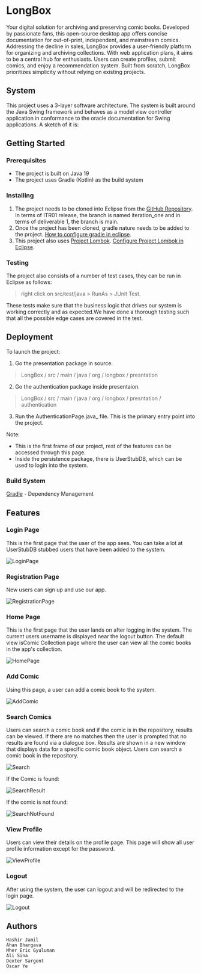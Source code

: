 # LongBox

Your digital solution for archiving and preserving comic books. Developed by passionate fans, this open-source desktop app offers concise documentation for out-of-print, independent, and mainstream comics. Addressing the decline in sales, LongBox provides a user-friendly platform for organizing and archiving collections. With web application plans, it aims to be a central hub for enthusiasts. Users can create profiles, submit comics, and enjoy a recommendation system. Built from scratch, LongBox prioritizes simplicity without relying on existing projects.

## System 

This project uses a 3-layer software architecture. The system is built around the Java Swing framework and behaves as a model view controller application in conformance to the oracle documentation for Swing applications. A sketch of it is:



## Getting Started

### Prerequisites

- The project is built on Java 19
- The project uses Gradle (Kotlin) as the build system

### Installing

1. The project needs to be cloned into Eclipse from the [GitHub Repository](https://github.com/Hashir-Jamil/LongBox). In terms of ITR01 release, the branch is named iteration_one and in terms of deliverable 1, the branch is main.
2. Once the project has been cloned, gradle nature needs to be added to the project. [How to configure gradle in eclipse](https://www.vogella.com/tutorials/EclipseGradle/article.html#add-gradle-support-to-existing-eclipse-project).
3. This project also uses [Project Lombok](https://www.baeldung.com/intro-to-project-lombok). [Configure Project Lombok in Eclipse](https://stackoverflow.com/a/65949629).

### Testing

The project also consists of a number of test cases, they can be run in Eclipse as follows: 
> right click on src/test/java > RunAs > JUnit Test.

These tests make sure that the business logic that drives our system is working correctly and as expected.We have done a thorough testing such that all the possible edge cases are covered in the test.

## Deployment

To launch the project:
1. Go the presentation package in source.
> LongBox / src / main / java / org / longbox / presntation
2. Go the authentication package inside presentaion.
> LongBox / src / main / java / org / longbox / presntation / authentication
3. Run the AuthenticationPage.java_ file. This is the primary entry point into the project.

Note:
* This is the first frame of our project, rest of the features can be accessed through this page.
* Inside the persistence package, there is UserStubDB, which can be used to login into the system.

### Build System

[Gradle](https://kotlinlang.org/docs/gradle.html) - Dependency Management

## Features

### Login Page

This is the first page that the user of the app sees.
You can take a lot at UserStubDB stubbed users that have been added to the system.

![LoginPage](https://github.com/Hashir-Jamil/LongBox/assets/90640849/94401b5a-5f2c-4d81-9f5d-d589ad11110d)

### Registration Page

New users can sign up and use our app.

![RegistrationPage](https://github.com/Hashir-Jamil/LongBox/assets/90640849/11a86db2-66d6-4859-886a-b7606b660fec)

### Home Page

This is the first page that the user lands on after logging in the system. The current users username is displayed near the logout button.
The default view isComic Collection page where the user can view all the comic books in the app's collection.

![HomePage](https://github.com/Hashir-Jamil/LongBox/assets/90640849/c063eaf4-0cde-4391-b8f7-1596911e065d)

### Add Comic

Using this page, a user can add a comic book to the system.

![AddComic](https://github.com/Hashir-Jamil/LongBox/assets/90640849/213fa1c6-a094-4452-ba64-68dfd3fc5b57)

### Search Comics

Users can search a comic book and if the comic is in the repository, results can be viewed.
If there are no matches then the user is prompted that no results are found via a dialogue box.
Results are shown in a new window that displays data for a specific comic book object.
Users can search a comic book in the repository.

![Search](https://github.com/Hashir-Jamil/LongBox/assets/90640849/e789b6c6-2fc4-49c0-b3bc-f68449c71919)

If the Comic is found:

![SearchResult](https://github.com/Hashir-Jamil/LongBox/assets/90640849/3862fcc3-c012-4bb8-8344-8738d351bbd1)

If the comic is not found:

![SearchNotFound](https://github.com/Hashir-Jamil/LongBox/assets/90640849/9cfec22c-23ad-457d-ad12-ce97aa329deb)

### View Profile

Users can view their details on the profile page.
This page will show all user profile information except for the password.

![ViewProfile](https://github.com/Hashir-Jamil/LongBox/assets/90640849/fad928eb-62cc-4983-9fed-c6845c5c25f0)

### Logout

After using the system, the user can logout and will be redirected to the login page.

![Logout](https://github.com/Hashir-Jamil/LongBox/assets/90640849/524cf536-87cb-45e4-baa7-42e1e5f3523b)

## Authors
    Hashir Jamil
    Ahan Bhargava
    Mher Eric Gyuluman
    Ali Sina
    Dexter Sargent
    Oscar Ye